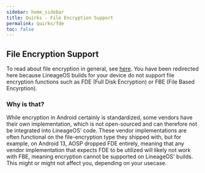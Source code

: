 ```yaml
---
sidebar: home_sidebar
title: Quirks - File Encryption Support
permalink: quirks/fde
toc: false
---
```


## File Encryption Support

To read about file encryption in general, see [here](https://source.android.com/docs/security/features/encryption/).
You have been redirected here because LineageOS builds for your device do not support file encryption functions such as FDE (Full Disk Encryption) or FBE (File Based Encyrption).

### Why is that?

While encryption in Android certainly is standardized, some vendors have their own implementation, which is not open-sourced and can therefore not be integrated into LineageOS' code.
These vendor implementations are often functional on the file-encryption type they shipped with, but for example, on Android 13, AOSP dropped FDE entirely, meaning that any vendor implementation that expects FDE to be utilized will likely not work with FBE, meaning encryption cannot be supported on LineageOS' builds.
This might or might not affect you, depending on your usecase.

